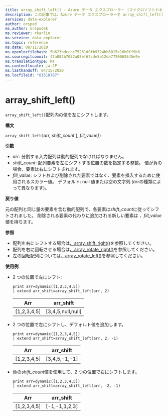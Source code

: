 ```yaml
---
title: array_shift_left() - Azure データ エクスプローラー |マイクロソフトドキュメント
description: この記事では、Azure データ エクスプローラーで array_shift_left() について説明します。
services: data-explorer
author: orspod
ms.author: orspodek
ms.reviewer: rkarlin
ms.service: data-explorer
ms.topic: reference
ms.date: 08/11/2019
ms.openlocfilehash: 5b623bdcccc75261d0fb9324bb6015e16b0ff9b8
ms.sourcegitcommit: 47a002b7032a05ef67c4e5e12de7720062645e9e
ms.translationtype: MT
ms.contentlocale: ja-JP
ms.lasthandoff: 04/15/2020
ms.locfileid: "81518787"
---
```

# <a name="array_shift_left"></a>array_shift_left()

`array_shift_left()`配列内の値を左にシフトします。

**構文**

`array_shift_left(`*arr,* *shift_count* [, *fill_value]*`)`

**引数**

* *arr*: 分割する入力配列は動的配列でなければなりません。
* *shift_count*: 配列要素を左にシフトする位置の数を指定する整数。 値が負の場合、要素は右にシフトされます。
* *fill_value*: シフトおよび削除された要素ではなく、要素を挿入するために使用されるスカラー値。 デフォルト: null 値または空の文字列 *(arr*の種類によって異なります)。

**戻り値**

元の配列と同じ量の要素を含む動的配列で、各要素は*shift_count*に従ってシフトされました。 削除される要素の代わりに追加される新しい要素は *、fill_value*値を持ちます。

**参照**

* 配列を右にシフトする場合は[、array_shift_right()](array_shift_rightfunction.md)を参照してください。
* 配列を右に回転させる場合は[、array_rotate_right()](array_rotate_rightfunction.md)を参照してください。
* 左の回転配列については[、array_rotate_left()](array_rotate_leftfunction.md)を参照してください。

**使用例**

* 2 つの位置で左にシフト:

    ```kusto
    print arr=dynamic([1,2,3,4,5]) 
    | extend arr_shift=array_shift_left(arr, 2)
    ```
    
    |Arr|arr_shift|
    |---|---|
    |[1,2,3,4,5]|[3,4,5,null,null]|

* 2 つの位置で左にシフトし、デフォルト値を追加します。

    ```kusto
    print arr=dynamic([1,2,3,4,5]) 
    | extend arr_shift=array_shift_left(arr, 2, -1)
    ```
    
    |Arr|arr_shift|
    |---|---|
    |[1,2,3,4,5]|[3,4,5,-1,-1]|


* 負の*shift_count*値を使用して、2 つの位置で右にシフトします。

    ```kusto
    print arr=dynamic([1,2,3,4,5]) 
    | extend arr_shift=array_shift_left(arr, -2, -1)
    ```
    
    |Arr|arr_shift|
    |---|---|
    |[1,2,3,4,5]|[-1,-1,1,2,3]|
